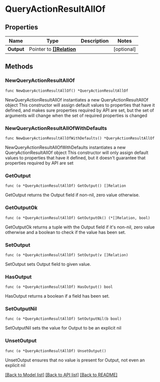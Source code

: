 # QueryActionResultAllOf

## Properties

Name | Type | Description | Notes
------------ | ------------- | ------------- | -------------
**Output** | Pointer to [**[]Relation**](Relation.md) |  | [optional] 

## Methods

### NewQueryActionResultAllOf

`func NewQueryActionResultAllOf() *QueryActionResultAllOf`

NewQueryActionResultAllOf instantiates a new QueryActionResultAllOf object
This constructor will assign default values to properties that have it defined,
and makes sure properties required by API are set, but the set of arguments
will change when the set of required properties is changed

### NewQueryActionResultAllOfWithDefaults

`func NewQueryActionResultAllOfWithDefaults() *QueryActionResultAllOf`

NewQueryActionResultAllOfWithDefaults instantiates a new QueryActionResultAllOf object
This constructor will only assign default values to properties that have it defined,
but it doesn't guarantee that properties required by API are set

### GetOutput

`func (o *QueryActionResultAllOf) GetOutput() []Relation`

GetOutput returns the Output field if non-nil, zero value otherwise.

### GetOutputOk

`func (o *QueryActionResultAllOf) GetOutputOk() (*[]Relation, bool)`

GetOutputOk returns a tuple with the Output field if it's non-nil, zero value otherwise
and a boolean to check if the value has been set.

### SetOutput

`func (o *QueryActionResultAllOf) SetOutput(v []Relation)`

SetOutput sets Output field to given value.

### HasOutput

`func (o *QueryActionResultAllOf) HasOutput() bool`

HasOutput returns a boolean if a field has been set.

### SetOutputNil

`func (o *QueryActionResultAllOf) SetOutputNil(b bool)`

 SetOutputNil sets the value for Output to be an explicit nil

### UnsetOutput
`func (o *QueryActionResultAllOf) UnsetOutput()`

UnsetOutput ensures that no value is present for Output, not even an explicit nil

[[Back to Model list]](../README.md#documentation-for-models) [[Back to API list]](../README.md#documentation-for-api-endpoints) [[Back to README]](../README.md)


